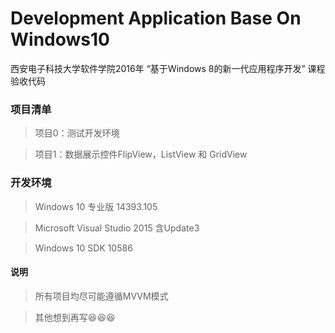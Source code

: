 ﻿# Development Application Base On Windows10

西安电子科技大学软件学院2016年 “基于Windows 8的新一代应用程序开发” 课程验收代码

### 项目清单
> 项目0：测试开发环境

> 项目1：数据展示控件FlipView，ListView 和 GridView

### 开发环境
> Windows 10 专业版 14393.105

> Microsoft Visual Studio 2015 含Update3

> Windows 10 SDK 10586

#### 说明
> 所有项目均尽可能遵循MVVM模式

> 其他想到再写😆😆😆